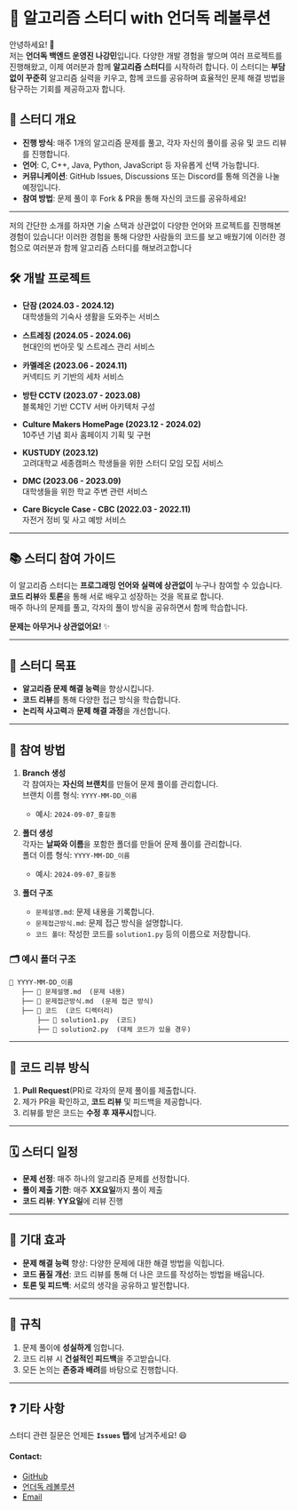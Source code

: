 # 🚀 알고리즘 스터디 with 언더독 레볼루션

안녕하세요! 👋  
저는 **언더독 백엔드 운영진 나강민**입니다. 다양한 개발 경험을 쌓으며 여러 프로젝트를 진행해왔고, 이제 여러분과 함께 **알고리즘 스터디**를 시작하려 합니다. 
이 스터디는 **부담 없이 꾸준히** 알고리즘 실력을 키우고, 함께 코드를 공유하며 효율적인 문제 해결 방법을 탐구하는 기회를 제공하고자 합니다.

## 📌 스터디 개요

- **진행 방식**: 매주 1개의 알고리즘 문제를 풀고, 각자 자신의 풀이를 공유 및 코드 리뷰를 진행합니다.
- **언어**: C, C++, Java, Python, JavaScript 등 자유롭게 선택 가능합니다.
- **커뮤니케이션**: GitHub Issues, Discussions 또는 Discord를 통해 의견을 나눌 예정입니다.
- **참여 방법**: 문제 풀이 후 Fork & PR을 통해 자신의 코드를 공유하세요!

---
저의 간단한 소개를 하자면 기술 스택과 상관없이 다양한 언어와 프로젝트를 진행해본 경험이 있습니다!
이러한 경험을 통해 다양한 사람들의 코드를 보고 배웠기에 이러한 경험으로 여러분과 함께 알고리즘 스터디를 해보려고합니다

## 🛠 개발 프로젝트

- **단잠 (2024.03 - 2024.12)**  
  대학생들의 기숙사 생활을 도와주는 서비스

- **스트레칭 (2024.05 - 2024.06)**  
  현대인의 번아웃 및 스트레스 관리 서비스

- **카멜레온 (2023.06 - 2024.11)**  
  커넥티드 키 기반의 세차 서비스  

- **방탄 CCTV (2023.07 - 2023.08)**  
  블록체인 기반 CCTV 서버 아키텍처 구성

- **Culture Makers HomePage (2023.12 - 2024.02)**  
  10주년 기념 회사 홈페이지 기획 및 구현

- **KUSTUDY (2023.12)**  
  고려대학교 세종캠퍼스 학생들을 위한 스터디 모임 모집 서비스

- **DMC (2023.06 - 2023.09)**  
  대학생들을 위한 학교 주변 관련 서비스

- **Care Bicycle Case - CBC (2022.03 - 2022.11)**  
  자전거 정비 및 사고 예방 서비스

---

## 📚 스터디 참여 가이드

이 알고리즘 스터디는 **프로그래밍 언어와 실력에 상관없이** 누구나 참여할 수 있습니다. **코드 리뷰**와 **토론**을 통해 서로 배우고 성장하는 것을 목표로 합니다.  
매주 하나의 문제를 풀고, 각자의 풀이 방식을 공유하면서 함께 학습합니다.

**문제는 아무거나 상관없어요!** ✨

---

## 🎯 스터디 목표

- **알고리즘 문제 해결 능력**을 향상시킵니다.
- **코드 리뷰**를 통해 다양한 접근 방식을 학습합니다.
- **논리적 사고력**과 **문제 해결 과정**을 개선합니다.

---

## 📝 참여 방법

1. **Branch 생성**  
   각 참여자는 **자신의 브랜치**를 만들어 문제 풀이를 관리합니다.  
   브랜치 이름 형식: `YYYY-MM-DD_이름`
   - 예시: `2024-09-07_홍길동`

2. **폴더 생성**  
   각자는 **날짜와 이름**을 포함한 폴더를 만들어 문제 풀이를 관리합니다.  
   폴더 이름 형식: `YYYY-MM-DD_이름`
   - 예시: `2024-09-07_홍길동`

3. **폴더 구조**
   - `문제설명.md`: 문제 내용을 기록합니다.
   - `문제접근방식.md`: 문제 접근 방식을 설명합니다.
   - `코드 폴더`: 작성한 코드를 `solution1.py` 등의 이름으로 저장합니다.

### 🗂 예시 폴더 구조

```
📂 YYYY-MM-DD_이름
   ├── 📄 문제설명.md  (문제 내용)
   ├── 📄 문제접근방식.md  (문제 접근 방식)
   ├── 📂 코드  (코드 디렉터리)
       ├── 📄 solution1.py  (코드)
       ├── 📄 solution2.py  (대체 코드가 있을 경우)
```

---

## 🔄 코드 리뷰 방식

1. **Pull Request**(PR)로 각자의 문제 풀이를 제출합니다.
2. 제가 PR을 확인하고, **코드 리뷰** 및 피드백을 제공합니다.
3. 리뷰를 받은 코드는 **수정 후 재푸시**합니다.

---

## 🗓 스터디 일정

- **문제 선정**: 매주 하나의 알고리즘 문제를 선정합니다.
- **풀이 제출 기한**: 매주 **XX요일**까지 풀이 제출
- **코드 리뷰**: **YY요일**에 리뷰 진행

---

## 🎉 기대 효과

- **문제 해결 능력** 향상: 다양한 문제에 대한 해결 방법을 익힙니다.
- **코드 품질 개선**: 코드 리뷰를 통해 더 나은 코드를 작성하는 방법을 배웁니다.
- **토론 및 피드백**: 서로의 생각을 공유하고 발전합니다.

---

## 📜 규칙

1. 문제 풀이에 **성실하게** 임합니다.
2. 코드 리뷰 시 **건설적인 피드백**을 주고받습니다.
3. 모든 논의는 **존중과 배려**를 바탕으로 진행합니다.

---

## ❓ 기타 사항

스터디 관련 질문은 언제든 **`Issues` 탭**에 남겨주세요! 😄

#### Contact:
- [GitHub](https://github.com/kangminna)
- [언더독 레볼루션](https://udr.oopy.io/)
- [Email](mailto:kangminna@example.com)


